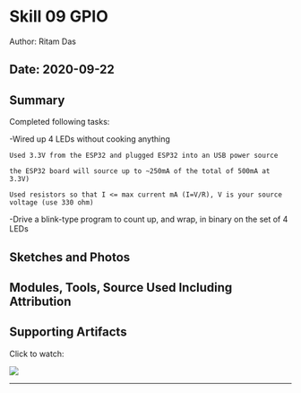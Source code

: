 #  Skill 09 GPIO

Author: Ritam Das

Date: 2020-09-22
-----

## Summary

Completed following tasks:

-Wired up 4 LEDs without cooking anything

    Used 3.3V from the ESP32 and plugged ESP32 into an USB power source
  
    the ESP32 board will source up to ~250mA of the total of 500mA at 3.3V)
  
    Used resistors so that I <= max current mA (I=V/R), V is your source voltage (use 330 ohm)
  
-Drive a blink-type program to count up, and wrap, in binary on the set of 4 LEDs

## Sketches and Photos


## Modules, Tools, Source Used Including Attribution


## Supporting Artifacts
Click to watch:

[![](http://img.youtube.com/vi/MQXukO9phZ0/0.jpg)](http://www.youtube.com/watch?v=MQXukO9phZ0 "")

-----
